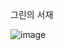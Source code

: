 그린의 서재

![image](https://github.com/EunJinPark98/Shop/assets/120006805/3436d9ef-0409-494e-aeac-64f0a3d49f79)


